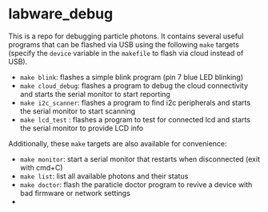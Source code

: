 # labware_debug

This is a repo for debugging particle photons. It contains several useful programs that can be flashed via USB using the following `make` targets (specify the `device` variable in the `makefile` to flash via cloud instead of USB). 

- `make blink`: flashes a simple blink program (pin 7 blue LED blinking)
- `make cloud_debug`: flashes a program to debug the cloud connectivity and starts the serial monitor to start reporting
- `make i2c_scanner`: flashes a program to find i2c peripherals and starts the serial monitor to start scanning
- `make lcd_test` : flashes a program to test for connected lcd and starts the serial monitor to provide LCD info

Additionally, these `make` targets are also available for convenience:

- `make monitor`: start a serial monitor that restarts when disconnected (exit with cmd+C)
- `make list`: list all available photons and their status
- `make doctor`: flash the paraticle doctor program to revive a device with bad firmware or network settings
- 